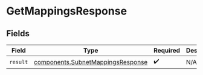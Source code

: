 # GetMappingsResponse


## Fields

| Field                                                                                  | Type                                                                                   | Required                                                                               | Description                                                                            |
| -------------------------------------------------------------------------------------- | -------------------------------------------------------------------------------------- | -------------------------------------------------------------------------------------- | -------------------------------------------------------------------------------------- |
| `result`                                                                               | [components.SubnetMappingsResponse](../../models/components/subnetmappingsresponse.md) | :heavy_check_mark:                                                                     | N/A                                                                                    |